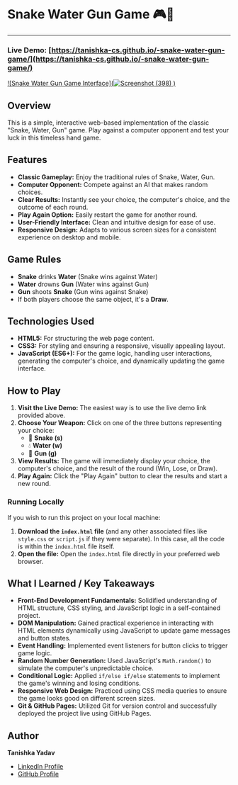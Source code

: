# Snake Water Gun Game 🎮🥳

---

### Live Demo: [https://tanishka-cs.github.io/-snake-water-gun-game/](https://tanishka-cs.github.io/-snake-water-gun-game/)

[![Snake Water Gun Game Interface](![Screenshot (398)](https://github.com/user-attachments/assets/1f8dc4f0-2bfb-4c7c-b80f-3eb746c74827)
)](https://tanishka-cs.github.io/-snake-water-gun-game/)


## Overview

This is a simple, interactive web-based implementation of the classic "Snake, Water, Gun" game. Play against a computer opponent and test your luck in this timeless hand game.

## Features

* **Classic Gameplay:** Enjoy the traditional rules of Snake, Water, Gun.
* **Computer Opponent:** Compete against an AI that makes random choices.
* **Clear Results:** Instantly see your choice, the computer's choice, and the outcome of each round.
* **Play Again Option:** Easily restart the game for another round.
* **User-Friendly Interface:** Clean and intuitive design for ease of use.
* **Responsive Design:** Adapts to various screen sizes for a consistent experience on desktop and mobile.

## Game Rules

* **Snake** drinks **Water** (Snake wins against Water)
* **Water** drowns **Gun** (Water wins against Gun)
* **Gun** shoots **Snake** (Gun wins against Snake)
* If both players choose the same object, it's a **Draw**.

## Technologies Used

* **HTML5:** For structuring the web page content.
* **CSS3:** For styling and ensuring a responsive, visually appealing layout.
* **JavaScript (ES6+):** For the game logic, handling user interactions, generating the computer's choice, and dynamically updating the game interface.

## How to Play

1.  **Visit the Live Demo:** The easiest way is to use the live demo link provided above.
2.  **Choose Your Weapon:** Click on one of the three buttons representing your choice:
    * 🐍 **Snake (s)**
    * 💧 **Water (w)**
    * 🔫 **Gun (g)**
3.  **View Results:** The game will immediately display your choice, the computer's choice, and the result of the round (Win, Lose, or Draw).
4.  **Play Again:** Click the "Play Again" button to clear the results and start a new round.

### Running Locally

If you wish to run this project on your local machine:

1.  **Download the `index.html` file** (and any other associated files like `style.css` or `script.js` if they were separate). In this case, all the code is within the `index.html` file itself.
2.  **Open the file:** Open the `index.html` file directly in your preferred web browser.

## What I Learned / Key Takeaways

* **Front-End Development Fundamentals:** Solidified understanding of HTML structure, CSS styling, and JavaScript logic in a self-contained project.
* **DOM Manipulation:** Gained practical experience in interacting with HTML elements dynamically using JavaScript to update game messages and button states.
* **Event Handling:** Implemented event listeners for button clicks to trigger game logic.
* **Random Number Generation:** Used JavaScript's `Math.random()` to simulate the computer's unpredictable choice.
* **Conditional Logic:** Applied `if/else if/else` statements to implement the game's winning and losing conditions.
* **Responsive Web Design:** Practiced using CSS media queries to ensure the game looks good on different screen sizes.
* **Git & GitHub Pages:** Utilized Git for version control and successfully deployed the project live using GitHub Pages.

## Author

**Tanishka Yadav**

* [LinkedIn Profile](https://www.linkedin.com/in/tanishka-yadav-5b5021366)
* [GitHub Profile](https://github.com/Tanishka-cs)
